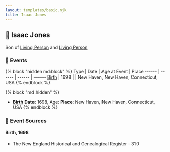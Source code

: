 ```yaml
---
layout: templates/basic.njk
title: Isaac Jones
---
```

## 🔵 Isaac Jones

Son of [Living Person](/people/7/74416956) and [Living Person](/people/1/1648568)

### 📆 Events

{% block "hidden md:block" %}
Type | Date | Age at Event | Place
------ | ------ | ------ | ------
[Birth](#event-event-2) | 1698 |  | New Haven, New Haven, Connecticut, USA
{% endblock %}

{% block "md:hidden" %}
- **[Birth](#event-event-2)**
**Date**: 1698, Age:
**Place**: New Haven, New Haven, Connecticut, USA
{% endblock %}

### 📰 Event Sources

#### <a id="event-event-2"></a> Birth, 1698
* The New England Historical and Genealogical Register  - 310